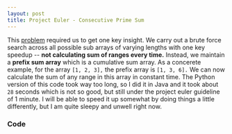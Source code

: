 ```yaml
---
layout: post
title: Project Euler - Consecutive Prime Sum
---
```


This [problem](https://projecteuler.net/problem=50) required us to get one key insight. We carry out a brute force search across all possible sub arrays of varying lengths with one key speedup -- **not calculating sum of ranges every time.** Instead, we maintain a **prefix sum array** which is a cumulative sum array. As a concerete example, for the array `[1, 2, 3],` the prefix array is `[1, 3, 6].` We can now calculate the sum of any range in this array in constant time. The Python version of this code took way too long, so I did it in Java and it took about `28` seconds which is not so good, but still under the project euler guideline of 1 minute. I will be able to speed it up somewhat by doing things a little differently, but I am quite sleepy and unwell right now.


### Code
<script src="https://gist.github.com/adijo/8438fcd13a5514035dff.js"></script>